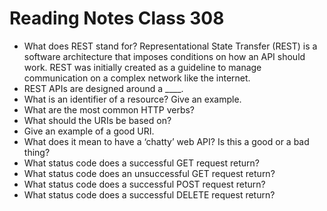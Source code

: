 # Reading Notes Class 308

- What does REST stand for? Representational State Transfer (REST) is a software architecture that imposes conditions on how an API should work. REST was initially created as a guideline to manage communication on a complex network like the internet.
- REST APIs are designed around a ____.
- What is an identifier of a resource? Give an example.
- What are the most common HTTP verbs?
- What should the URIs be based on?
- Give an example of a good URI.
- What does it mean to have a ‘chatty’ web API? Is this a good or a bad thing?
- What status code does a successful GET request return?
- What status code does an unsuccessful GET request return?
- What status code does a successful POST request return?
- What status code does a successful DELETE request return?

